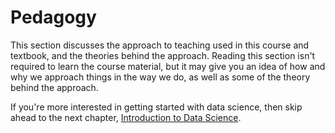# Pedagogy

This section discusses the approach to teaching used in this course and textbook, and the theories behind the approach. Reading this section isn't required to learn the course material, but it may give you an idea of how and why we approach things in the way we do, as well as some of the theory behind the approach.

If you're more interested in getting started with data science, then skip ahead to the next chapter, [Introduction to Data Science](../2-nds/introduction.html).
